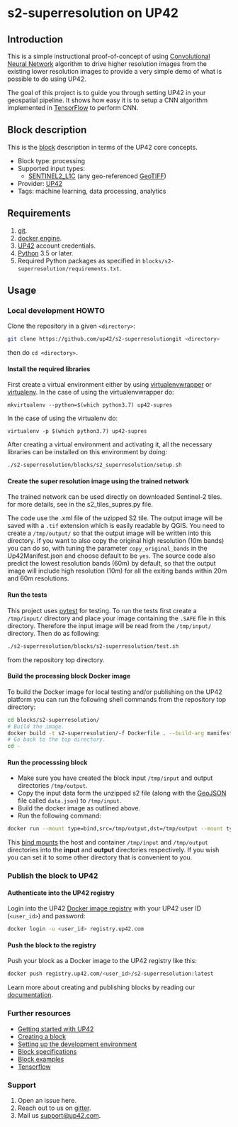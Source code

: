 # s2-superresolution on UP42
## Introduction

This is a simple instructional proof-of-concept of using [Convolutional Neural Network](https://en.wikipedia.org/wiki/Convolutional_neural_network) 
algorithm to drive higher resolution images from the existing lower resolution images to provide 
a very simple demo of what is possible to do using UP42.

The goal of this project is to guide you through setting UP42 in your
geospatial pipeline. It shows how easy it is to setup a CNN
algorithm implemented in [TensorFlow](https://tensorflow.org) to
perform CNN.

## Block description

This is the
[block](https://docs.up42.com/getting-started/core-concepts.html#blocks)
description in terms of the UP42 core concepts.

* Block type: processing
* Supported input types:
  * [SENTINEL2_L1C](https://specs.up42.com/v1/blocks/schema.json) 
  (any geo-referenced [GeoTIFF](https://en.wikipedia.org/wiki/GeoTIFF))
* Provider: [UP42](https://up42.com)
* Tags: machine learning, data processing, analytics

## Requirements

 1. [git](https://git-scm.com/).
 2. [docker engine](https://docs.docker.com/engine/).
 3. [UP42](https://up42.com) account credentials.
 4. [Python](https://python.org) 3.5 or later.
 5. Required Python packages as specified in
    `blocks/s2-superresolution/requirements.txt`.

## Usage

### Local development HOWTO

Clone the repository in a given `<directory>`:

```bash
git clone https://github.com/up42/s2-superresolutiongit <directory>
``` 

then do `cd <directory>`.
#### Install the required libraries
First create a virtual environment either by using [virtualenvwrapper](https://virtualenvwrapper.readthedocs.io/en/latest/) 
or [virtualenv](https://virtualenv.pypa.io/en/latest/).
In the case of using the virtualenvwrapper do:

```mkvirtualenv --python=$(which python3.7) up42-supres```

In the case of using the virtualenv do:

````
virtualenv -p $(which python3.7) up42-supres
````

After creating a virtual environment and activating it, all the necessary libraries can be installed on this environment by doing:

```bash
./s2-superresolution/blocks/s2_superresolution/setup.sh
```
#### Create the super resolution image using the trained network

The trained network can be used directly on downloaded Sentinel-2 tiles. for more details, see in the s2_tiles_supres.py file.


The code use the .xml file of the uzipped S2 tile. The output image will be saved with a `.tif` extension which is easily readable by QGIS.
You need to create a `/tmp/output/` so that the output image will be written into this directory.
If you want to also copy the original high resolution (10m bands) you can do so, with tuning the parameter `copy_original_bands` in the Up42Manifest.json and choose default to be `yes`.
The source code also predict the lowest resolution bands (60m) by default, so that the output image will include high resolution (10m) for all the exiting bands
within 20m and 60m resolutions.


#### Run the tests

This project uses [pytest](https://docs.pytest.org/en/latest/) for testing. To run
the tests first create a `/tmp/input/` directory and place your image containing the `.SAFE` file in this directory. 
Therefore the input image will be read from the `/tmp/input/` directory. Then do as following:

```bash
./s2-superresolution/blocks/s2-superresolution/test.sh
```

from the repository top directory.

#### Build the processing block Docker image 

To build the Docker image for local testing and/or publishing on the UP42
platform you can run the following shell commands from the repository
top directory:

```bash
cd blocks/s2-superresolution/
# Build the image.
docker build -t s2-superresolution/-f Dockerfile . --build-arg manifest="$(cat UP42Manifest.json)"
# Go back to the top directory.
cd -
```

#### Run the processsing block 

 * Make sure you have created the block input `/tmp/input` and output directories `/tmp/output`.
 * Copy the input data form the unzipped s2 file (along with the
   [GeoJSON](https://en.wikipedia.org/wiki/GeoJSON) file called
   `data.json`) to `/tmp/input`.
 * Build the docker image as outlined above.
 * Run the following command: 
 
```bash
docker run --mount type=bind,src=/tmp/output,dst=/tmp/output --mount type=bind,src=/tmp/input,dst=/tmp/input s2-superresolution:latest
``` 

This [bind mounts](https://docs.docker.com/storage/bind-mounts/) the
host and container `/tmp/input` and `/tmp/output` directories into the
**input** and **output** directories respectively. If you wish you can
set it to some other directory that is convenient to you.

### Publish the block to UP42

#### Authenticate into the UP42 registry 

Login into the UP42 [Docker image registry](https://docs.docker.com/registry/) 
with your UP42 user ID (`<user_id>`) and password:

```bash
docker login -u <user_id> registry.up42.com
``` 
#### Push the block to the registry

Push your block as a Docker image to the UP42 registry like this: 

```bash
docker push registry.up42.com/<user_id>/s2-superresolution:latest
```

Learn more about creating and publishing blocks by reading our
[documentation](https://docs.up42.com/getting-started/first-block.html#).

### Further resources

 * [Getting started with UP42](https://docs.up42.com/getting-started/index.html)
 * [Creating a block](https://docs.up42.com/getting-started/first-block.html)
 * [Setting up the development environment](https://docs.up42.com/getting-started/dev-setup.html)
 * [Block specifications](https://docs.up42.com/specifications/index.html)
 * [Block examples](https://docs.up42.com/examples/index.html)
 * [Tensorflow](https://www.tensorflow.org/)

### Support
  
 1. Open an issue here.
 2. Reach out to us on
      [gitter](https://gitter.im/up42-com/community).
 3. Mail us [support@up42.com](mailto:support@up42.com).

 


